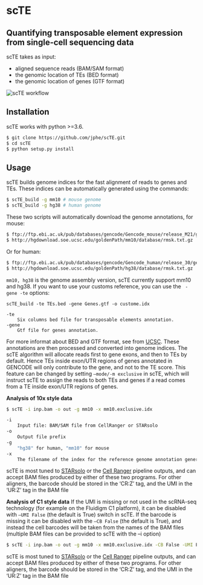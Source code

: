 scTE
==============

Quantifying transposable element expression from single-cell sequencing data
----------------------------------------------------------------------

scTE takes as input:

 * aligned sequence reads (BAM/SAM format)
 * the genomic location of TEs (BED format)
 * the genomic location of genes (GTF format)


![scTE workflow](./docs/content/images/hic_example_nat_comm_small.png)


Installation
------------
scTE works with python >=3.6.

```bash
$ git clone https://github.com/jphe/scTE.git
$ cd scTE
$ python setup.py install
```

Usage
-----

scTE builds genome indices for the fast alignment of reads to genes and TEs. These indices can be automatically generated using the commands:

```bash
$ scTE_build -g mm10 # mouse genome
$ scTE_build -g hg38 # human genome
```

These two scripts will automatically download the genome annotations, for mouse:

```bash
$ ftp://ftp.ebi.ac.uk/pub/databases/gencode/Gencode_mouse/release_M21/gencode.vM21.annotation.gtf.gz
$ http://hgdownload.soe.ucsc.edu/goldenPath/mm10/database/rmsk.txt.gz
```

Or for human:

```bash
$ ftp://ftp.ebi.ac.uk/pub/databases/gencode/Gencode_human/release_30/gencode.v30.annotation.gtf.gz
$ http://hgdownload.soe.ucsc.edu/goldenPath/hg38/database/rmsk.txt.gz
```

`mm10, hg38` is the genome assembly version, scTE currently support mm10 and hg38. 
If you want to use your customs reference, you can use the ` -gene -te` options:

```
scTE_build -te TEs.bed -gene Genes.gtf -o custome.idx

-te
    Six columns bed file for transposable elements annotation.
-gene
    Gtf file for genes annotation. 
```
For more informat about BED and GTF format, see from [UCSC](https://genome.ucsc.edu/FAQ/FAQformat).
These annotations are then processed and converted into genome indices. The scTE algorithm will allocate 
reads first to gene exons, and then to TEs by default. Hence TEs inside exon/UTR regions of genes annotated 
in GENCODE will only contribute to the gene, and not to the TE score. This feature can be changed by 
setting `–mode/-m exclusive` in scTE, which will instruct scTE to assign the reads to both TEs and genes 
if a read comes from a TE inside exon/UTR regions of genes.

**Analysis of 10x style data**
```bash
$ scTE -i inp.bam -o out -g mm10 -x mm10.exclusive.idx

-i
    Input file: BAM/SAM file from CellRanger or STARsolo
-o
    Output file prefix
-g
    "hg38" for human, "mm10" for mouse
-x
    The filename of the index for the reference genome annotation generated by scTE_build
```

scTE is most tuned to [STARsolo](https://github.com/alexdobin/STAR) or the [Cell Ranger](https://support.10xgenomics.com/single-cell-gene-expression/software/pipelines/latest/what-is-cell-ranger) pipeline outputs, 
and can accept BAM files produced by either of these two programs. 
For other aligners, the barcode should be stored in the ‘CR:Z’ tag, and the UMI in the ‘UR:Z’ tag in the BAM file

**Analysis of C1 style data**
If the UMI is missing or not used in the scRNA-seq technology (for example on the Fluidigm C1 platform), it can be disabled with `–UMI False` 
(the default is True) switch in scTE. If the barcode is missing it can be disabled with the `–CB False` (the default is True), 
and instead the cell barcodes will be taken from the names of the BAM files (multiple BAM files can be provided to scTE with the –i option)

```bash
$ scTE -i inp.bam -o out -g mm10 -x mm10.exclusive.idx -CB False -UMI False

```

scTE is most tuned to [STARsolo](https://github.com/alexdobin/STAR) or the [Cell Ranger](https://support.10xgenomics.com/single-cell-gene-expression/software/pipelines/latest/what-is-cell-ranger) pipeline outputs, 
and can accept BAM files produced by either of these two programs. 
For other aligners, the barcode should be stored in the ‘CR:Z’ tag, and the UMI in the ‘UR:Z’ tag in the BAM file










